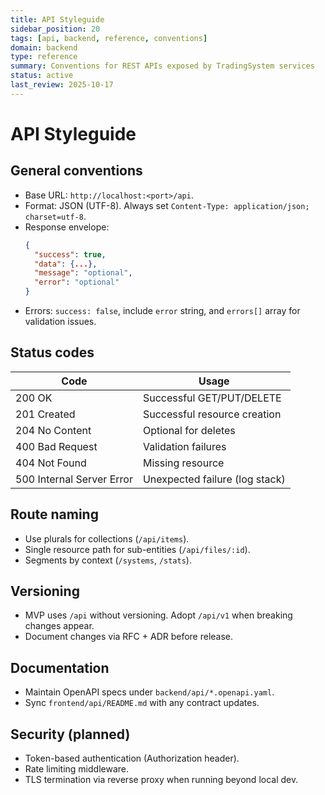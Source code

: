 ```yaml
---
title: API Styleguide
sidebar_position: 20
tags: [api, backend, reference, conventions]
domain: backend
type: reference
summary: Conventions for REST APIs exposed by TradingSystem services
status: active
last_review: 2025-10-17
---
```


# API Styleguide

## General conventions

- Base URL: `http://localhost:<port>/api`.
- Format: JSON (UTF-8). Always set `Content-Type: application/json; charset=utf-8`.
- Response envelope:
  ```json
  {
    "success": true,
    "data": {...},
    "message": "optional",
    "error": "optional"
  }
  ```
- Errors: `success: false`, include `error` string, and `errors[]` array for validation issues.

## Status codes

| Code | Usage |
|------|-------|
| 200 OK | Successful GET/PUT/DELETE |
| 201 Created | Successful resource creation |
| 204 No Content | Optional for deletes |
| 400 Bad Request | Validation failures |
| 404 Not Found | Missing resource |
| 500 Internal Server Error | Unexpected failure (log stack) |

## Route naming

- Use plurals for collections (`/api/items`).
- Single resource path for sub-entities (`/api/files/:id`).
- Segments by context (`/systems`, `/stats`).

## Versioning

- MVP uses `/api` without versioning. Adopt `/api/v1` when breaking changes appear.
- Document changes via RFC + ADR before release.

## Documentation

- Maintain OpenAPI specs under `backend/api/*.openapi.yaml`.
- Sync `frontend/api/README.md` with any contract updates.

## Security (planned)

- Token-based authentication (Authorization header).
- Rate limiting middleware.
- TLS termination via reverse proxy when running beyond local dev.